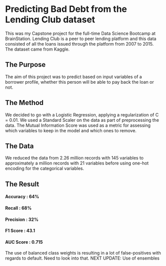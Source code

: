 # Predicting Bad Debt from the Lending Club dataset
This was my Capstone project for the full-time Data Science Bootcamp at BrainStation. Lending Club is a peer to peer lending platform and this data consisted of all the loans issued through the platform from 2007 to 2015. The dataset came from Kaggle.

## The Purpose
The aim of this project was to predict based on input variables of a borrower profile, whether this person will be able to pay back the loan or not.

## The Method
We decided to go with a Logistic Regression, applying a regularization of C = 0.01. We used a Standard Scaler on the data as part of preprocessing the data. The Mutual Information Score was used as a metric for assessing which variables to keep in the model and which ones to remove.

## The Data
We reduced the data from 2.26 million records with 145 variables to approximately a million records with 21 variables before using one-hot encoding for the categorical variables.

## The Result
#### Accuracy : 64%
#### Recall : 68%
#### Precision : 32%
#### F1 Score : 43.1

#### AUC Score : 0.715

The use of balanced class weights is resulting in a lot of false-positives with regards to default. Need to look into that.
NEXT UPDATE:
Use of ensembles
